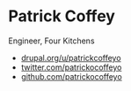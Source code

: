 # Patrick Coffey
Engineer, Four Kitchens

* [drupal.org/u/patrickcoffeyo](http://drupal.org/user/2837945)
* [twitter.com/patrickocoffeyo](http://twitter.com/patrickocoffeyo)
* [github.com/patrickocoffeyo](http://github.com/patrickocoffeyo)
